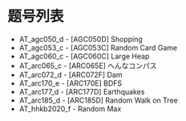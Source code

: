 # 题号列表

- AT_agc050_d - [AGC050D] Shopping
- AT_agc053_c - [AGC053C] Random Card Game
- AT_agc060_c - [AGC060C] Large Heap
- AT_arc065_c - [ARC065E] へんなコンパス
- AT_arc072_d - [ARC072F] Dam
- AT_arc170_e - [ARC170E] BDFS
- AT_arc177_d - [ARC177D] Earthquakes
- AT_arc185_d - [ARC185D] Random Walk on Tree
- AT_hhkb2020_f - Random Max
